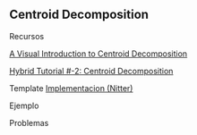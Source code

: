 ## Centroid Decomposition

Recursos

[A Visual Introduction to Centroid Decomposition](https://medium.com/carpanese/an-illustrated-introduction-to-centroid-decomposition-8c1989d53308)

[Hybrid Tutorial #-2: Centroid Decomposition](https://codeforces.com/blog/entry/81661)

Template
[Implementacion (Nitter)](Centroid.cpp)

Ejemplo

Problemas

